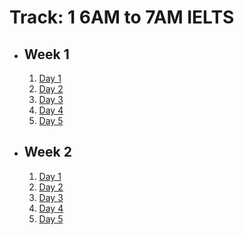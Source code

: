 # Track: 1 6AM to 7AM IELTS

- ## Week 1

   1. [Day 1](https://www.facebook.com/iCodeguru/videos/1552180998977828)
   2. [Day 2](https://www.facebook.com/iCodeguru/videos/1498265397440046)
   3. [Day 3](https://www.facebook.com/iCodeguru/videos/1129745338323772)
   4. [Day 4](https://www.facebook.com/iCodeguru/videos/1164553544873334)
   5. [Day 5](https://www.facebook.com/iCodeguru/videos/810749914363881)

- ## Week 2

   1. [Day 1](https://www.facebook.com/iCodeguru/videos/8024067470985829)
   2. [Day 2](https://www.facebook.com/iCodeguru/videos/1379786642702245)
   3. [Day 3](https://www.facebook.com/iCodeguru/videos/1523372771866116)
   4. [Day 4](https://www.facebook.com/iCodeguru/videos/1006605144799700)
   5. [Day 5](https://www.facebook.com/iCodeguru/videos/7837816686317472)

<!-- - ## Week 

   1. [Day 1]()
   2. [Day 2]()
   3. [Day 3]()
   4. [Day 4]()
   5. [Day 5]() -->